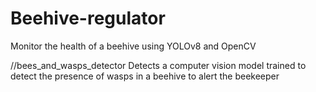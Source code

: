 # Beehive-regulator
Monitor the health of a beehive using YOLOv8 and OpenCV

//bees_and_wasps_detector
Detects a computer vision model trained to detect the presence of wasps in a beehive to alert the beekeeper
